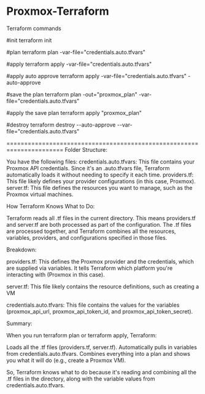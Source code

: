# Proxmox-Terraform

Terraform commands

#init
terraform init

#plan
terraform plan -var-file="credentials.auto.tfvars"

#apply
terraform apply -var-file="credentials.auto.tfvars"

#apply auto approve
terraform apply -var-file="credentials.auto.tfvars" -auto-approve

#save the plan
terraform plan -out="proxmox_plan" -var-file="credentials.auto.tfvars"

#apply the save plan
terraform apply "proxmox_plan"

#destroy
terraform destroy --auto-approve --var-file="credentials.auto.tfvars"

======================================================================
Folder Structure:

You have the following files:
credentials.auto.tfvars: This file contains your Proxmox API credentials. Since it's an .auto.tfvars file, Terraform automatically loads it without needing to specify it each time.
providers.tf: This file likely defines your provider configurations (in this case, Proxmox).
server.tf: This file defines the resources you want to manage, such as the Proxmox virtual machines.

How Terraform Knows What to Do:

Terraform reads all .tf files in the current directory. This means providers.tf and server.tf are both processed as part of the configuration.
The .tf files are processed together, and Terraform combines all the resources, variables, providers, and configurations specified in those files.

Breakdown:

providers.tf: This defines the Proxmox provider and the credentials, which are supplied via variables. It tells Terraform which platform you're interacting with (Proxmox in this case).

server.tf: This file likely contains the resource definitions, such as creating a VM   

credentials.auto.tfvars: This file contains the values for the variables (proxmox_api_url, proxmox_api_token_id, and proxmox_api_token_secret).

Summary:

When you run terraform plan or terraform apply, Terraform:

Loads all the .tf files (providers.tf, server.tf).
Automatically pulls in variables from credentials.auto.tfvars.
Combines everything into a plan and shows you what it will do (e.g., create a Proxmox VM).

So, Terraform knows what to do because it's reading and combining all the .tf files in the directory, along with the variable values from credentials.auto.tfvars.
